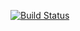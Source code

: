 [![Build Status](https://travis-ci.org/Ramanathan03/Issue-tracker.svg?branch=master)](https://travis-ci.org/Ramanathan03/Issue-tracker)